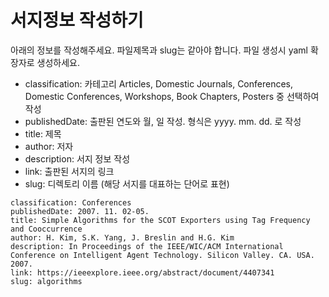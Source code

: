 # 서지정보 작성하기

아래의 정보를 작성해주세요. 파일제목과 slug는 같아야 합니다. 파일 생성시 yaml 확장자로 생성하세요.

- classification: 카테고리 Articles, Domestic Journals, Conferences, Domestic Conferences, Workshops, Book Chapters, Posters 중 선택하여 작성
- publishedDate: 출판된 연도와 월, 일 작성. 형식은 yyyy. mm. dd. 로 작성
- title: 제목
- author: 저자
- description: 서지 정보 작성
- link: 출판된 서지의 링크
- slug: 디렉토리 이름 (해당 서지를 대표하는 단어로 표현)

```[yaml]
classification: Conferences
publishedDate: 2007. 11. 02-05.
title: Simple Algorithms for the SCOT Exporters using Tag Frequency and Cooccurrence
author: H. Kim, S.K. Yang, J. Breslin and H.G. Kim
description: In Proceedings of the IEEE/WIC/ACM International Conference on Intelligent Agent Technology. Silicon Valley. CA. USA. 2007.
link: https://ieeexplore.ieee.org/abstract/document/4407341
slug: algorithms
```
